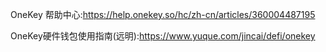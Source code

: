 OneKey 帮助中心:https://help.onekey.so/hc/zh-cn/articles/360004487195

OneKey硬件钱包使用指南(远明):https://www.yuque.com/jincai/defi/onekey